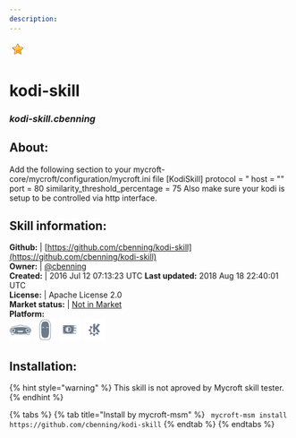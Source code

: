 ```yaml
---
description: 
---
```


![](../.gitbook/assets/star.png)  
# kodi-skill  
### _kodi-skill.cbenning_  
## About:  
Add the following section to your mycroft-core/mycroft/configuration/mycroft.ini file
[KodiSkill]
protocol = "
host = ""
port = 80
similarity_threshold_percentage = 75
Also make sure your kodi is setup to be controlled via http interface.

## Skill information:  
**Github:** | [https://github.com/cbenning/kodi-skill](https://github.com/cbenning/kodi-skill)  
**Owner:** | [@cbenning](https://github.com/cbenning)  
**Created:** | 2016 Jul 12 07:13:23 UTC  **Last updated:** 2018 Aug 18 22:40:01 UTC  
**License:** | Apache License 2.0  
**Market status:** | [Not in Market](https://market.mycroft.ai/skill/)  
**Platform:**  
 ![Mark I](../.gitbook/assets/mark-1-icon.png)  ![Mark II](../.gitbook/assets/mark-2-icon.png)  ![Picroft](../.gitbook/assets/picroft-icon.png)  ![plasmoid](../.gitbook/assets/kde.png)   
## Installation:  
{% hint style="warning" %}
This skill is not aproved by Mycroft skill tester.
{% endhint %}
    
{% tabs %}
{% tab title="Install by mycroft-msm" %}
``` mycroft-msm install https://github.com/cbenning/kodi-skill```
{% endtab %}
  {% endtabs %}
  